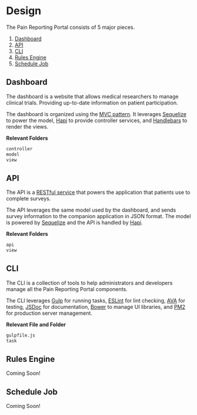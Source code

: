 # Design

The Pain Reporting Portal consists of 5 major pieces.

1. [Dashboard](#dashboard)
2. [API](#api)
3. [CLI](#api)
4. [Rules Engine](#rules-engine)
5. [Schedule Job](#schedule-job)

## Dashboard

The dashboard is a website that allows medical researchers to manage clinical trials.
Providing up-to-date information on patient participation.

The dashboard is organized using the [MVC pattern](https://en.wikipedia.org/wiki/Model–view–controller).
It leverages [Sequelize](http://docs.sequelizejs.com/) to power the model, [Hapi](http://hapijs.com/) to provide
 controller services, and [Handlebars](http://handlebarsjs.com/) to render the views.

**Relevant Folders**

``` sh
controller
model
view
```

## API

The API is a [RESTful service](https://en.wikipedia.org/wiki/Representational_state_transfer) that powers the
application that patients use to complete surveys.

The API leverages the same model used by the dashboard, and sends survey information to the companion application in
JSON format. The model is powered by [Sequelize](http://docs.sequelizejs.com/) and the API is handled by
[Hapi](http://hapijs.com/).

**Relevant Folders**

``` sh
api
view
```

## CLI

The CLI is a collection of tools to help administrators and developers manage all the Pain Reporting Portal components.

The CLI leverages [Gulp](http://gulpjs.com/) for running tasks, [ESLint](http://eslint.org/) for lint checking,
[AVA](https://github.com/sindresorhus/ava) for testing, [JSDoc](https://github.com/jsdoc3/jsdoc) for documentation,
[Bower](http://bower.io/) to manage UI libraries, and [PM2](http://pm2.keymetrics.io/) for production server management.

**Relevant File and Folder**

``` sh
gulpfile.js
task
```

## Rules Engine

Coming Soon!

## Schedule Job

Coming Soon!
